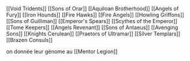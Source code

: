 [[Void Tridents]]
[[Sons of Orar]]
[[Aquiloan Brotherhood]]
[[Angels of Fury]]
[[Iron Hounds]]
[[Fire Hawks]]
[[Fire Angels]]
[[Howling Griffons]]
[[Sons of Guilliman]]
[[Emperor's Spears]]
[[Scythes of the Emperor]]
[[Tome Keepers]]
[[Angels Revenant]]
[[Sons of Antaeus]]
[[Avenging Sons]]
[[Knights Cerulean]]
[[Praetors of Ultramar]]
[[Silver Templars]]
[[Brazen Consuls]]

on donnée leur génome au [[Mentor Legion]]
